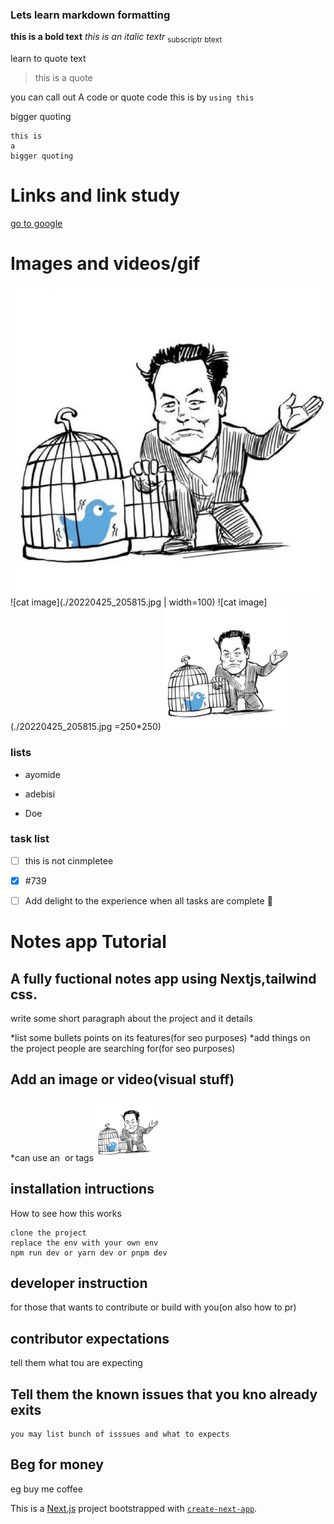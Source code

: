 ### Lets learn markdown formatting
**this is a bold  text**
*this is an italic textr*
<sub>subscriptr btext</sub>

learn to quote text
>this is a quote

you can call out A code or quote code 
this is by `using this`

bigger quoting
```
this is 
a 
bigger quoting
```

# Links and link study
[go to google](https://google.com )

# Images and videos/gif
![cat image](./20220425_205815.jpg)
![cat image](./20220425_205815.jpg | width=100)
![cat image](./20220425_205815.jpg =250*250)
<img src="./20220425_205815.jpg" alt="an uma" width="200">

### lists
- ayomide
* adebisi
+ Doe

### task list
- [ ] this is not cinmpletee
- [x] #739
- [ ] Add delight to the experience when all tasks are complete :tada:



















# Notes app Tutorial 

## A fully fuctional notes app using Nextjs,tailwind css.

write some short paragraph about the project and it details

*list some bullets points on its features(for seo purposes)
*add things on the project people are searching for(for seo purposes)

## Add an image or video(visual stuff)
*can use an <img> or <a> tags
<img src="./20220425_205815.jpg" alt="a twitter image" width="100" height="100">
<!--  thumbnail image  -->

## installation intructions
How to see how this works
```
clone the project
replace the env with your own env
npm run dev or yarn dev or pnpm dev
```

## developer instruction
for those that wants to contribute or build with you(on also how to pr)

## contributor expectations
tell them what tou are expecting


## Tell them the known issues that you kno already exits
```
you may list bunch of isssues and what to expects
```

## Beg for money
eg buy me  coffee



This is a [Next.js](https://nextjs.org/) project bootstrapped with [`create-next-app`](https://github.com/vercel/next.js/tree/canary/packages/create-next-app).